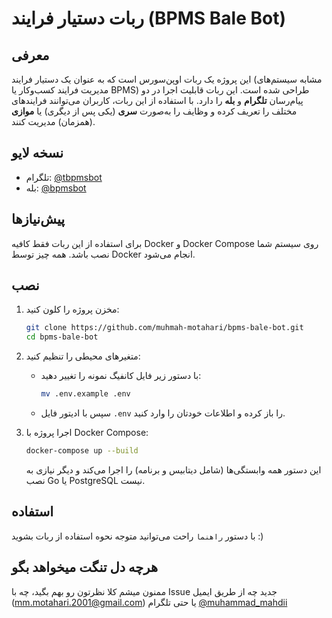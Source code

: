 # ربات دستیار فرایند (BPMS Bale Bot)

## معرفی
این پروژه یک ربات اوپن‌سورس است که به عنوان یک دستیار فرایند (مشابه سیستم‌های مدیریت فرایند کسب‌وکار یا BPMS) طراحی شده است. این ربات قابلیت اجرا در دو پیام‌رسان **تلگرام** و **بله** را دارد. با استفاده از این ربات، کاربران می‌توانند فرایندهای مختلف را تعریف کرده و وظایف را به‌صورت **سری** (یکی پس از دیگری) یا **موازی** (همزمان) مدیریت کنند.



## نسخه لایو
- تلگرام: [@tbpmsbot](https://t.me/tbpmsbot)
- بله: [@bpmsbot](https://ble.ir/bpmsbot)

## پیش‌نیازها
برای استفاده از این ربات فقط کافیه Docker و Docker Compose روی سیستم شما نصب باشد. همه چیز توسط Docker انجام می‌شود.

## نصب
1. مخزن پروژه را کلون کنید:
   ```bash
   git clone https://github.com/muhmah-motahari/bpms-bale-bot.git
   cd bpms-bale-bot
   ```
2. متغیرهای محیطی را تنظیم کنید:
   - با دستور زیر فایل کانفیگ نمونه را تغییر دهید:
     ```bash
     mv .env.example .env
     ```
   - سپس با ادیتور فایل `.env` را باز کرده و اطلاعات خودتان را وارد کنید.


3. اجرا پروژه با Docker Compose:
   ```bash
   docker-compose up --build
   ```
   این دستور همه وابستگی‌ها (شامل دیتابیس و برنامه) را اجرا می‌کند و دیگر نیازی به نصب Go یا PostgreSQL نیست.

## استفاده
با دستور `راهنما` راحت می‌توانید متوجه نحوه استفاده از ربات بشوید :)

## هرچه دل تنگت میخواهد بگو
ممنون میشم کلا نظرتون رو بهم بگید، چه با Issue جدید چه از طریق ایمیل (mm.motahari.2001@gmail.com) یا حتی تلگرام [@muhammad_mahdii](https://t.me/muhammad_mahdii)

